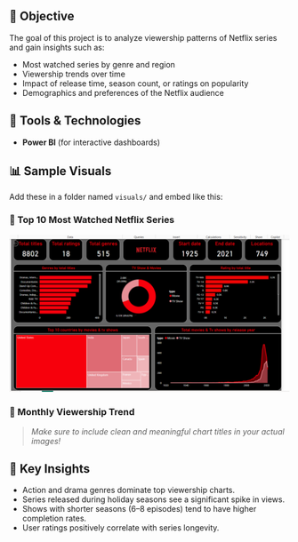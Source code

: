 
## 📌 Objective

The goal of this project is to analyze viewership patterns of Netflix series and gain insights such as:

- Most watched series by genre and region
- Viewership trends over time
- Impact of release time, season count, or ratings on popularity
- Demographics and preferences of the Netflix audience

## 🔧 Tools & Technologies

- **Power BI** (for interactive dashboards)

## 📊 Sample Visuals

Add these in a folder named `visuals/` and embed like this:

### 🧾 Top 10 Most Watched Netflix Series

![Top Series](screenshot/vieweship_data_analysis.png)

### 📅 Monthly Viewership Trend

> _Make sure to include clean and meaningful chart titles in your actual images!_

## 🧠 Key Insights

- Action and drama genres dominate top viewership charts.
- Series released during holiday seasons see a significant spike in views.
- Shows with shorter seasons (6–8 episodes) tend to have higher completion rates.
- User ratings positively correlate with series longevity.


